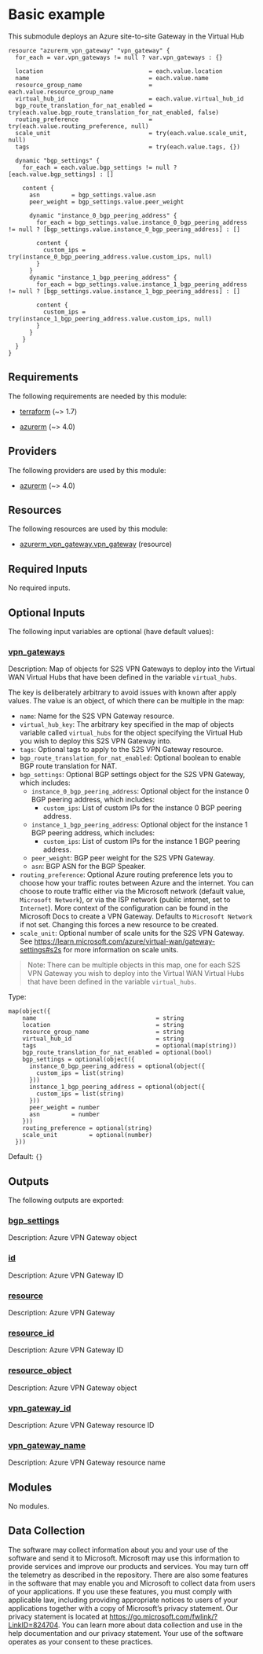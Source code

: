 <!-- BEGIN_TF_DOCS -->
# Basic example

This submodule deploys an Azure site-to-site Gateway in the Virtual Hub

```hcl
resource "azurerm_vpn_gateway" "vpn_gateway" {
  for_each = var.vpn_gateways != null ? var.vpn_gateways : {}

  location                              = each.value.location
  name                                  = each.value.name
  resource_group_name                   = each.value.resource_group_name
  virtual_hub_id                        = each.value.virtual_hub_id
  bgp_route_translation_for_nat_enabled = try(each.value.bgp_route_translation_for_nat_enabled, false)
  routing_preference                    = try(each.value.routing_preference, null)
  scale_unit                            = try(each.value.scale_unit, null)
  tags                                  = try(each.value.tags, {})

  dynamic "bgp_settings" {
    for_each = each.value.bgp_settings != null ? [each.value.bgp_settings] : []

    content {
      asn         = bgp_settings.value.asn
      peer_weight = bgp_settings.value.peer_weight

      dynamic "instance_0_bgp_peering_address" {
        for_each = bgp_settings.value.instance_0_bgp_peering_address != null ? [bgp_settings.value.instance_0_bgp_peering_address] : []

        content {
          custom_ips = try(instance_0_bgp_peering_address.value.custom_ips, null)
        }
      }
      dynamic "instance_1_bgp_peering_address" {
        for_each = bgp_settings.value.instance_1_bgp_peering_address != null ? [bgp_settings.value.instance_1_bgp_peering_address] : []

        content {
          custom_ips = try(instance_1_bgp_peering_address.value.custom_ips, null)
        }
      }
    }
  }
}
```

<!-- markdownlint-disable MD033 -->
## Requirements

The following requirements are needed by this module:

- <a name="requirement_terraform"></a> [terraform](#requirement\_terraform) (~> 1.7)

- <a name="requirement_azurerm"></a> [azurerm](#requirement\_azurerm) (~> 4.0)

## Providers

The following providers are used by this module:

- <a name="provider_azurerm"></a> [azurerm](#provider\_azurerm) (~> 4.0)

## Resources

The following resources are used by this module:

- [azurerm_vpn_gateway.vpn_gateway](https://registry.terraform.io/providers/hashicorp/azurerm/latest/docs/resources/vpn_gateway) (resource)

<!-- markdownlint-disable MD013 -->
## Required Inputs

No required inputs.

## Optional Inputs

The following input variables are optional (have default values):

### <a name="input_vpn_gateways"></a> [vpn\_gateways](#input\_vpn\_gateways)

Description:   Map of objects for S2S VPN Gateways to deploy into the Virtual WAN Virtual Hubs that have been defined in the variable `virtual_hubs`.

  The key is deliberately arbitrary to avoid issues with known after apply values. The value is an object, of which there can be multiple in the map:

  - `name`: Name for the S2S VPN Gateway resource.
  - `virtual_hub_key`: The arbitrary key specified in the map of objects variable called `virtual_hubs` for the object specifying the Virtual Hub you wish to deploy this S2S VPN Gateway into.
  - `tags`: Optional tags to apply to the S2S VPN Gateway resource.
  - `bgp_route_translation_for_nat_enabled`: Optional boolean to enable BGP route translation for NAT.
  - `bgp_settings`: Optional BGP settings object for the S2S VPN Gateway, which includes:
    - `instance_0_bgp_peering_address`: Optional object for the instance 0 BGP peering address, which includes:
      - `custom_ips`: List of custom IPs for the instance 0 BGP peering address.
    - `instance_1_bgp_peering_address`: Optional object for the instance 1 BGP peering address, which includes:
      - `custom_ips`: List of custom IPs for the instance 1 BGP peering address.
    - `peer_weight`: BGP peer weight for the S2S VPN Gateway.
    - `asn`: BGP ASN for the BGP Speaker.
  - `routing_preference`: Optional Azure routing preference lets you to choose how your traffic routes between Azure and the internet. You can choose to route traffic either via the Microsoft network (default value, `Microsoft Network`), or via the ISP network (public internet, set to `Internet`). More context of the configuration can be found in the Microsoft Docs to create a VPN Gateway. Defaults to `Microsoft Network` if not set. Changing this forces a new resource to be created.
  - `scale_unit`: Optional number of scale units for the S2S VPN Gateway. See https://learn.microsoft.com/azure/virtual-wan/gateway-settings#s2s for more information on scale units.

  > Note: There can be multiple objects in this map, one for each S2S VPN Gateway you wish to deploy into the Virtual WAN Virtual Hubs that have been defined in the variable `virtual_hubs`.

Type:

```hcl
map(object({
    name                                  = string
    location                              = string
    resource_group_name                   = string
    virtual_hub_id                        = string
    tags                                  = optional(map(string))
    bgp_route_translation_for_nat_enabled = optional(bool)
    bgp_settings = optional(object({
      instance_0_bgp_peering_address = optional(object({
        custom_ips = list(string)
      }))
      instance_1_bgp_peering_address = optional(object({
        custom_ips = list(string)
      }))
      peer_weight = number
      asn         = number
    }))
    routing_preference = optional(string)
    scale_unit         = optional(number)
  }))
```

Default: `{}`

## Outputs

The following outputs are exported:

### <a name="output_bgp_settings"></a> [bgp\_settings](#output\_bgp\_settings)

Description: Azure VPN Gateway object

### <a name="output_id"></a> [id](#output\_id)

Description: Azure VPN Gateway ID

### <a name="output_resource"></a> [resource](#output\_resource)

Description: Azure VPN Gateway

### <a name="output_resource_id"></a> [resource\_id](#output\_resource\_id)

Description: Azure VPN Gateway ID

### <a name="output_resource_object"></a> [resource\_object](#output\_resource\_object)

Description: Azure VPN Gateway object

### <a name="output_vpn_gateway_id"></a> [vpn\_gateway\_id](#output\_vpn\_gateway\_id)

Description: Azure VPN Gateway resource ID

### <a name="output_vpn_gateway_name"></a> [vpn\_gateway\_name](#output\_vpn\_gateway\_name)

Description: Azure VPN Gateway resource name

## Modules

No modules.

<!-- markdownlint-disable-next-line MD041 -->
## Data Collection

The software may collect information about you and your use of the software and send it to Microsoft. Microsoft may use this information to provide services and improve our products and services. You may turn off the telemetry as described in the repository. There are also some features in the software that may enable you and Microsoft to collect data from users of your applications. If you use these features, you must comply with applicable law, including providing appropriate notices to users of your applications together with a copy of Microsoft’s privacy statement. Our privacy statement is located at <https://go.microsoft.com/fwlink/?LinkID=824704>. You can learn more about data collection and use in the help documentation and our privacy statement. Your use of the software operates as your consent to these practices.
<!-- END_TF_DOCS -->